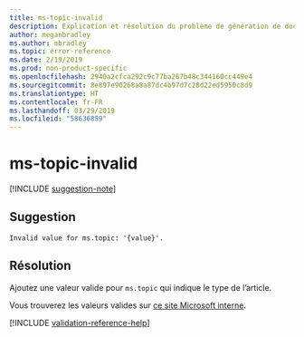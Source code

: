 ```yaml
---
title: ms-topic-invalid
description: Explication et résolution du problème de génération de documents ms-topic-invalid
author: meganbradley
ms.author: mbradley
ms.topic: error-reference
ms.date: 2/19/2019
ms.prod: non-product-specific
ms.openlocfilehash: 2940a2cfca292c9c77ba267b48c344160cc449e4
ms.sourcegitcommit: 8e897e90268a8a87dc4b97d7c28d22ed5950c8d9
ms.translationtype: HT
ms.contentlocale: fr-FR
ms.lasthandoff: 03/29/2019
ms.locfileid: "58636859"
---
```

# <a name="ms-topic-invalid"></a>ms-topic-invalid

[!INCLUDE [suggestion-note](includes/suggestion-note.md)]

## <a name="suggestion"></a>Suggestion

`Invalid value for ms.topic: '{value}'.`

## <a name="resolution"></a>Résolution

Ajoutez une valeur valide pour `ms.topic` qui indique le type de l’article.

Vous trouverez les valeurs valides sur [ce site Microsoft interne](https://docsmetadatatool.azurewebsites.net/allowlists).

<!--make sure to add this file to your includes folder and verify the path-->
[!INCLUDE [validation-reference-help](includes/validation-reference-help.md)]
